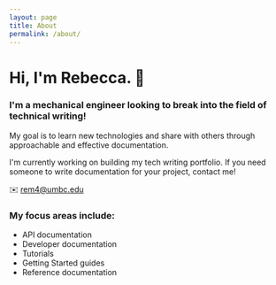 ```yaml
---
layout: page
title: About
permalink: /about/
---
```


# Hi, I'm Rebecca. 👋

### I'm a mechanical engineer looking to break into the field of technical writing!

My goal is to learn new technologies and share with others through approachable and effective documentation.

I'm currently working on building my tech writing portfolio. If you need someone to write documentation for your project, contact me!

✉️ rem4@umbc.edu

### My focus areas include:

- API documentation
- Developer documentation
- Tutorials
- Getting Started guides
- Reference documentation

<!-- This is the base Jekyll theme. You can find out more info about customizing your Jekyll theme, as well as basic Jekyll usage documentation at [jekyllrb.com](https://jekyllrb.com/)

You can find the source code for Minima at GitHub:
[jekyll][jekyll-organization] /
[minima](https://github.com/jekyll/minima)

You can find the source code for Jekyll at GitHub:
[jekyll][jekyll-organization] /
[jekyll](https://github.com/jekyll/jekyll)


[jekyll-organization]: https://github.com/jekyll -->
